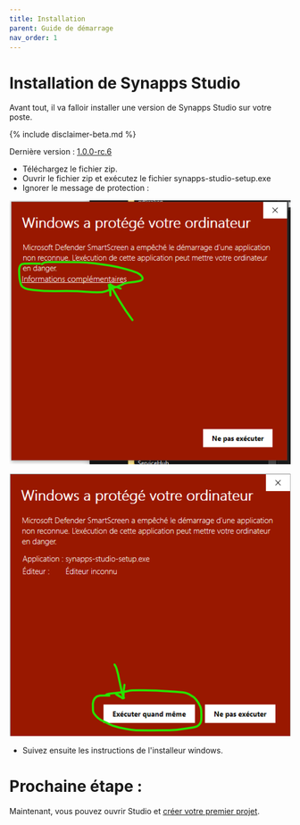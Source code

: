 ```yaml
---
title: Installation
parent: Guide de démarrage
nav_order: 1
---
```


# Installation de Synapps Studio

Avant tout, il va falloir installer une version de Synapps Studio sur votre poste.

{% include disclaimer-beta.md %}

Dernière version : [1.0.0-rc.6](https://github.com/witsa/synapps/releases/download/1.0.0-rc.6/synapps-studio-setup.zip)

- Téléchargez le fichier zip.
- Ouvrir le fichier zip et exécutez le fichier synapps-studio-setup.exe
- Ignorer le message de protection :

![SynApps](../assets/install-warning-message.png)

![SynApps](../assets/install-warning-message-2.png)

- Suivez ensuite les instructions de l'installeur windows.


# Prochaine étape :
Maintenant, vous pouvez ouvrir Studio et [créer votre premier projet](./first-project).
